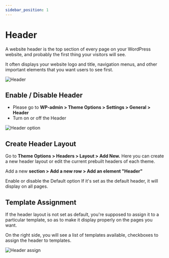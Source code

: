 ```yaml
---
sidebar_position: 1
---
```

# Header

A website header is the top section of every page on your WordPress website, and probably the first thing your visitors will see.

It often displays your website logo and title, navigation menus, and other important elements that you want users to see first.

![Header](./img/header.avif)

## Enable / Disable Header

* Please go to **WP-admin > Theme Options > Settings > General > Header**
* Turn on or off the Header

![Header option](./img/header-disable.avif)

## Create Header Layout

Go to **Theme Options > Headers > Layout > Add New.** Here you can create a new header layout or edit the current prebuilt headers of each theme.

Add a new **section > Add a new row > Add an element "Header"**

Enable or disable the Default option If it's set as the default header, it will display on all pages.

## Template Assignment

If the header layout is not set as default, you're supposed to assign it to a particular template, so as to make it display properly on the pages you want. 

On the right side, you will see a list of templates available, checkboxes to assign the header to templates.

![Header assign](./img/header-asign.avif)